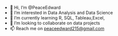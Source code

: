 - 👋 Hi, I’m @PeaceEdward
- 👀 I’m interested in Data Analysis and Data Science
- 🌱 I’m currently learning R, SQL, Tableau,Excel,
- 💞️ I’m looking to collaborate on data projects
- 📫 Reach me on peaceedward215@gmail.com

<!---
PeaceEdward/PeaceEdward is a ✨ special ✨ repository because its `README.md` (this file) appears on your GitHub profile.
You can click the Preview link to take a look at your changes.
--->
